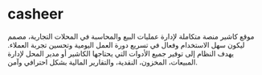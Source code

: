 # casheer
موقع كاشير  منصة متكاملة لإدارة عمليات البيع والمحاسبة في المحلات التجارية، مصمم ليكون سهل الاستخدام وفعال في تسريع دورة العمل اليومية وتحسين تجربة العملاء. يهدف النظام إلى توفير جميع الأدوات التي يحتاجها الكاشير أو مدير المحل لإدارة المبيعات، المخزون، النقدية، والتقارير المالية بشكل احترافي وآمن.
